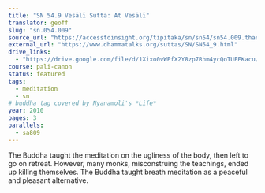 ```yaml
---
title: "SN 54.9 Vesālī Sutta: At Vesālī"
translator: geoff
slug: "sn.054.009"
source_url: "https://accesstoinsight.org/tipitaka/sn/sn54/sn54.009.than.html"
external_url: "https://www.dhammatalks.org/suttas/SN/SN54_9.html"
drive_links:
  - "https://drive.google.com/file/d/1Xixo0vWPfX2Y8zp7Rhm4ycQoTUFFKacu/view?usp=drivesdk"
course: pali-canon
status: featured
tags:
  - meditation
  - sn
# buddha tag covered by Nyanamoli's *Life*
year: 2010
pages: 3
parallels:
  - sa809
---
```


The Buddha taught the meditation on the ugliness of the body, then left to go on retreat. However, many monks, misconstruing the teachings, ended up killing themselves. The Buddha taught breath meditation as a peaceful and pleasant alternative.
